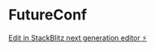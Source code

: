 # FutureConf

[Edit in StackBlitz next generation editor ⚡️](https://stackblitz.com/~/github.com/MZPlayz/FutureConf)